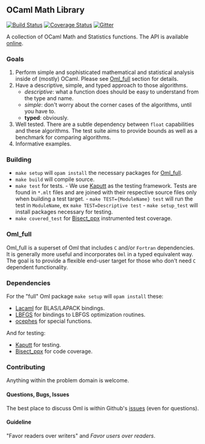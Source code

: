 OCaml Math Library
------------------

[![Build Status](https://travis-ci.org/hammerlab/oml.svg?branch=master)](https://travis-ci.org/hammerlab/oml/)
[![Coverage Status](https://coveralls.io/repos/hammerlab/oml/badge.svg?branch=HEAD&service=github)](https://coveralls.io/github/hammerlab/oml?branch=HEAD)
[![Gitter](https://badges.gitter.im/Join%20Chat.svg)](https://gitter.im/hammerlab/oml?utm_source=badge&utm_medium=badge&utm_campaign=pr-badge)


A collection of OCaml Math and Statistics functions.
The API is available [online](http://hammerlab.github.io/oml/index.html).

### Goals

  1. Perform simple and sophisticated mathematical and statistical analysis
      inside of (mostly) OCaml. Please see [Oml_full](#oml_full) section
      for details.
  2. Have a descriptive, simple, and typed approach to those algorithms.
      - _descriptive_: what a function does should be easy to understand from
        the type and name.
      - _simple_: don't worry about the corner cases of the algorithms, until
        you have to.
      - __typed__: obviously.
  3. Well tested. There are a subtle dependency between `float` capabilities
     and these algorithms. The test suite aims to provide bounds as well as a
     benchmark for comparing algorithms.
  4. Informative examples.

### Building

  - `make setup` will `opam install` the necessary packages for
       [Oml_full](#oml_full).
  - `make build` will compile source.
  - `make test` for tests.
        - We use [Kaputt](http://kaputt.x9c.fr/) as the testing framework. Tests
        are found in `*.mlt` files and are joined with their respective source
        files only when building a test target.
        - `make TEST={ModuleName} test` will run the test in `ModuleName`,
           ex `make TEST=Descriptive test`
        - `make setup_test` will install packages necessary for testing.
  - `make covered_test` for [Bisect_ppx](https://github.com/rleonid/bisect_ppx)
      instrumented test coverage.

### <a name="oml_full">Oml_full</a>

  Oml_full is a superset of Oml that includes `C` and/or `Fortran` dependencies.
  It is generally more useful and incorporates `Oml` in a typed equivalent way.
  The goal is to provide a flexible end-user target for those who don't need
  `C` dependent functionality.

### Dependencies

  For the "full" Oml package `make setup` will `opam install` these:

  - [Lacaml](https://github.com/mmottl/lacaml) for BLAS/LAPACK bindings.
  - [LBFGS](https://github.com/Chris00/L-BFGS-ocaml) for bindings to LBFGS
      optimization routines.
  - [ocephes](https://github.com/rleonid/ocephes) for special functions.

  And for testing:

  - [Kaputt](http://kaputt.x9c.fr/) for testing.
  - [Bisect_ppx](https://github.com/rleonid/bisect_ppx) for code coverage.

### Contributing

Anything within the problem domain is welcome.

#### Questions, Bugs, Issues

The best place to discuss Oml is within Github's
[issues](https://github.com/hammerlab/oml/issues) (even for questions).

#### Guideline

"Favor readers over writers" and _Favor users over readers_.
